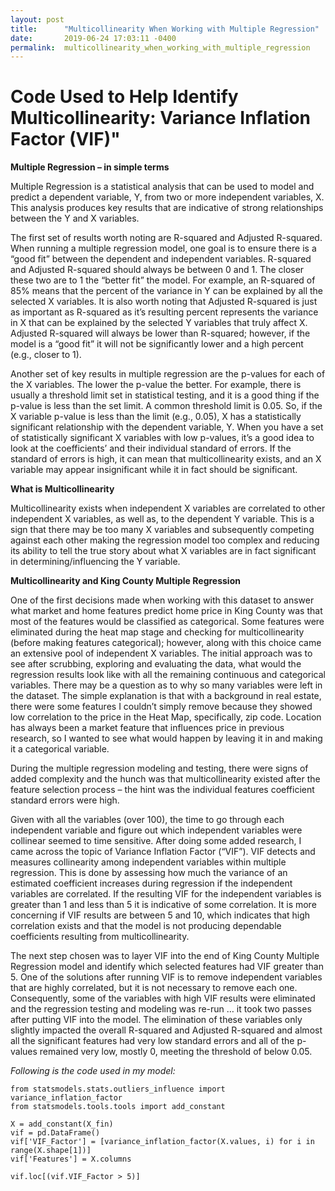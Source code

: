 ```yaml
---
layout: post
title:      "Multicollinearity When Working with Multiple Regression"
date:       2019-06-24 17:03:11 -0400
permalink:  multicollinearity_when_working_with_multiple_regression
---
```


# Code Used to Help Identify Multicollinearity: Variance Inflation Factor (VIF)"


**Multiple Regression – in simple terms**

Multiple Regression is a statistical analysis that can be used to model and predict a dependent variable, Y, from two or more independent variables, X.  This analysis produces key results that are indicative of strong relationships between the Y and X variables.  

The first set of results worth noting are R-squared and Adjusted R-squared.  When running a multiple regression model, one goal is to ensure there is a “good fit” between the dependent and independent variables.  R-squared and Adjusted R-squared should always be between 0 and 1.  The closer these two are to 1 the “better fit” the model.  For example, an R-squared of 85% means that the percent of the variance in Y can be explained by all the selected X variables.   It is also worth noting that Adjusted R-squared is just as important as R-squared as it’s resulting percent represents the variance in X that can be explained by the selected Y variables that truly affect X. Adjusted R-squared will always be lower than R-squared; however, if the model is a “good fit” it will not be significantly lower and a high percent (e.g., closer to 1).

Another set of key results in multiple regression are the p-values for each of the X variables.  The lower the p-value the better.  For example, there is usually a threshold limit set in statistical testing, and it is a good thing if the p-value is less than the set limit.  A common threshold limit is 0.05.  So, if the X variable p-value is less than the limit (e.g., 0.05), X has a statistically significant relationship with the dependent variable, Y.
When you have a set of statistically significant X variables with low p-values, it’s a good idea to look at the coefficients’ and their individual standard of errors.  If the standard of errors is high, it can mean that multicollinearity exists, and an X variable may appear insignificant while it in fact should be significant.

**What is Multicollinearity**

Multicollinearity exists when independent X variables are correlated to other independent X variables, as well as, to the dependent Y variable.  This is a sign that there may be too many X variables and subsequently competing against each other making the regression model too complex and reducing its ability to tell the true story about what X variables are in fact significant in determining/influencing the Y variable.

**Multicollinearity and King County Multiple Regression**

One of the first decisions made when working with this dataset to answer what market and home features predict home price in King County was that most of the features would be classified as categorical.  Some features were eliminated during the heat map stage and checking for multicollinearity (before making features categorical); however, along with this choice came an extensive pool of independent X variables.  The initial approach was to see after scrubbing, exploring and evaluating the data, what would the regression results look like with all the remaining continuous and categorical variables.  There may be a question as to why so many variables were left in the dataset.  The simple explanation is that with a background in real estate, there were some features I couldn’t simply remove because they showed low correlation to the price in the Heat Map, specifically, zip code.  Location has always been a market feature that influences price in previous research, so I wanted to see what would happen by leaving it in and making it a categorical variable.

During the multiple regression modeling and testing, there were signs of added complexity and the hunch was that multicollinearity existed after the feature selection process – the hint was the individual features coefficient standard errors were high.

Given with all the variables (over 100), the time to go through each independent variable and figure out which independent variables were collinear seemed to time sensitive.  After doing some added research, I came across the topic of Variance Inflation Factor (“VIF”).  VIF detects and measures collinearity among independent variables within multiple regression.  This is done by assessing how much the variance of an estimated coefficient increases during regression if the independent variables are correlated.  If the resulting VIF for the independent variables is greater than 1 and less than 5 it is indicative of some correlation.  It is more concerning if VIF results are between 5 and 10, which indicates that high correlation exists and that the model is not producing dependable coefficients resulting from multicollinearity.  

The next step chosen was to layer VIF into the end of King County Multiple Regression model and identify which selected features had VIF greater than 5.  One of the solutions after running VIF is to remove independent variables that are highly correlated, but it is not necessary to remove each one.  Consequently, some of the variables with high VIF results were eliminated and the regression testing and modeling was re-run … it took two passes after putting VIF into the model.  The elimination of these variables only slightly impacted the overall R-squared and Adjusted R-squared and almost all the significant features had very low standard errors and all of the p-values remained very low, mostly 0, meeting the threshold of below 0.05.

*Following is the code used in my model:*

```
from statsmodels.stats.outliers_influence import variance_inflation_factor
from statsmodels.tools.tools import add_constant

X = add_constant(X_fin)
vif = pd.DataFrame()
vif['VIF_Factor'] = [variance_inflation_factor(X.values, i) for i in range(X.shape[1])]
vif['Features'] = X.columns

vif.loc[(vif.VIF_Factor > 5)]
```

